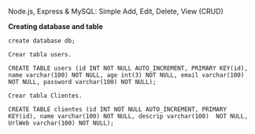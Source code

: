 Node.js, Express & MySQL: Simple Add, Edit, Delete, View (CRUD)



**Creating database and table**

```
create database db;

Crear tabla users.

CREATE TABLE users (id INT NOT NULL AUTO_INCREMENT, PRIMARY KEY(id), name varchar(100) NOT NULL, age int(3) NOT NULL, email varchar(100) NOT NULL, password varchar(100) NOT NULL);

Crear tabla Clientes.

CREATE TABLE clientes (id INT NOT NULL AUTO_INCREMENT, PRIMARY KEY(id), name varchar(100) NOT NULL, descrip varchar(100)  NOT NULL, UrlWeb varchar(100) NOT NULL);
```
